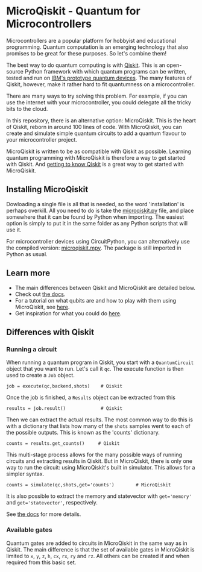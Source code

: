 # MicroQiskit - Quantum for Microcontrollers

Microcontrollers are a popular platform for hobbyist and educational programming. Quantum computation is an emerging technology that also promises to be great for these purposes. So let's combine them!

The best way to do quantum computing is with [Qiskit](https://github.com/qiskit/). This is an open-source Python framework with which quantum programs can be written, tested and run on [IBM's prototype quantum devices](https://www.research.ibm.com/ibm-q/). The many features of Qiskit, however, make it rather hard to fit quantumness on a microcontroller. 

There are many ways to try solving this problem. For example, if you can use the internet with your microcontroller, you could delegate all the tricky bits to the cloud.

In this repository, there is an alternative option: MicroQiskit. This is the heart of Qiskit, reborn in around 100 lines of code. With MicroQiskit, you can create and simulate simple quantum circuits to add a quantum flavour to your microcontroller project.

MicroQiskit is written to be as compatible with Qiskit as possible. Learning quantum programming with MicroQiskit is therefore a way to get started with Qiskit. And [getting to know Qiskit](https://community.qiskit.org/textbook) is a great way to get started with MicroQiskit.

## Installing MicroQiskit

Dowloading a single file is all that is needed, so the word 'installation' is perhaps overkill. All you need to do is take the [microqiskit.py](microqiskit.py) file, and place somewhere that it can be found by Python when importing. The easiest option is simply to put it in the same folder as any Python scripts that will use it.

For microcontroller devices using CircuitPython, you can alternatively use the compiled version: [microqiskit.mpy](microqiskit.mpy). The package is still imported in Python as usual.

## Learn more

* The main differences between Qiskit and MicroQiskit are detailed below.
* Check out [the docs](https://microqiskit.readthedocs.io/en/latest/#).
* For a tutorial on what qubits are and how to play with them using MicroQiskit, see [here](https://nbviewer.jupyter.org/github/quantumjim/MicroQiskit/blob/master/PewPew-Qubit.ipynb).
* Get inspiration for what you could do [here](https://nbviewer.jupyter.org/github/quantumjim/MicroQiskit/blob/master/index.ipynb).

## Differences with Qiskit

### Running a circuit

When running a quantum program in Qiskit, you start with a `QuantumCircuit` object that you want to run. Let's call it `qc`. The execute function is then used to create a `Job` object.

    job = execute(qc,backend,shots)    # Qiskit
    
Once the job is finished, a `Results` object can be extracted from this

    results = job.result()             # Qiskit
    
Then we can extract the actual results. The most common way to do this is with a dictionary that lists how many of the `shots` samples went to each of the possible outputs. This is known as the 'counts' dictionary.

    counts = results.get_counts()     # Qiskit

This multi-stage process allows for the many possible ways of running circuits and extracting results in Qiskit. But in MicroQiskit, there is only one way to run the circuit: using MicroQiskit's built in simulator. This allows for a simpler syntax.

    counts = simulate(qc,shots,get='counts')        # MicroQiskit
    
It is also possible to extract the memory and statevector with `get='memory'` and `get='statevector'`, respectively.

See [the docs](https://microqiskit.readthedocs.io/en/latest/#) for more details.
    
### Available gates

Quantum gates are added to circuits in MicroQiskit in the same way as in Qiskit. The main difference is that the set of available gates in MicroQiskit is limited to `x`, `y`, `z`, `h`, `cx`, `rx`, `ry` and `rz`. All others can be created if and when required from this basic set.
